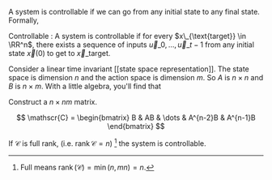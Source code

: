 A system is controllable if we can go from any initial state to any final state. Formally,

Controllable
: A system is controllable if for every $x\_{\text{target}} \in \RR^n$, there exists a sequence of inputs $\vec{u}\_0, \dots, \vec{u}\_{t-1}$ from any initial state $\vec{x}(0)$ to get to $\vec{x}\_{\text{target}}$.


Consider a linear time invariant [[state space representation]]. The state space is dimension $n$ and the action space is dimension $m$. So $A$ is $n \times n$ and $B$ is $n \times m$. With a little algebra, you'll find that

Construct a $n \times nm$ matrix.

$$
\mathscr{C} = \begin{bmatrix} B & AB & \dots & A^{n-2}B & A^{n-1}B \end{bmatrix}
$$



If $\mathscr{C}$ is full rank, (i.e. $\operatorname{rank} \mathscr{C} = n$) [^rank] the system is controllable.

[^rank]: Full means $\operatorname{rank}(\mathscr{C}) = \min(n, mn) = n$.